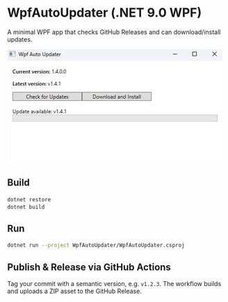 
# WpfAutoUpdater (.NET 9.0 WPF)

A minimal WPF app that checks GitHub Releases and can download/install updates.

 ![Image Alt](https://github.com/DevBaschar/WpfAutoUpdater/blob/master/Screenshot%202025-10-01%20151505.png?raw=true)

## Build
```bash
dotnet restore
dotnet build
```

## Run
```bash
dotnet run --project WpfAutoUpdater/WpfAutoUpdater.csproj
```

## Publish & Release via GitHub Actions
Tag your commit with a semantic version, e.g. `v1.2.3`.
The workflow builds and uploads a ZIP asset to the GitHub Release.
